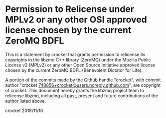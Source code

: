 # Permission to Relicense under MPLv2 or any other OSI approved license chosen by the current ZeroMQ BDFL

This is a statement by crocket
that grants permission to relicense its copyrights in the libzmq C++
library (ZeroMQ) under the Mozilla Public License v2 (MPLv2) or any other 
Open Source Initiative approved license chosen by the current ZeroMQ 
BDFL (Benevolent Dictator for Life).

A portion of the commits made by the Github handle "crocket", with
commit author "crocket <748856+crocket@users.noreply.github.com>", are copyright of crocket.
This document hereby grants the libzmq project team to relicense libzmq, 
including all past, present and future contributions of the author listed above.

crocket
2018/11/10
